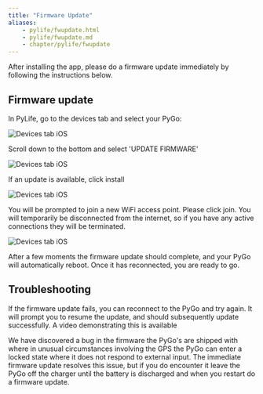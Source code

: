 ```yaml
---
title: "Firmware Update"
aliases:
    - pylife/fwupdate.html
    - pylife/fwupdate.md
    - chapter/pylife/fwupdate
---
```


After installing the app, please do a firmware update immediately by following the instructions below.


## Firmware update
In PyLife, go to the devices tab and select your PyGo:

![Devices tab iOS](/gitbook/assets/pylife/fwupdate/devices_menu_iOS.png)

Scroll down to the bottom and select 'UPDATE FIRMWARE'

![Devices tab iOS](/gitbook/assets/pylife/fwupdate/device_details_iOS.png)

If an update is available, click install

![Devices tab iOS](/gitbook/assets/pylife/fwupdate/update_available_iOS.png)

You will be prompted to join a new WiFi access point. Please click join. You will temporarily be disconnected from the internet, so if you have any active connections they will be terminated.

![Devices tab iOS](/gitbook/assets/pylife/fwupdate/update_join_wifi_iOS.png)

After a few moments the firmware update should complete, and your PyGo will automatically reboot.
Once it has reconnected, you are ready to go.


## Troubleshooting
If the firmware update fails, you can reconnect to the PyGo and try again. It will prompt you to resume the update, and should subsequently update successfully.
A video demonstrating this is available

We have discovered a bug in the firmware the PyGo's are shipped with where in unusual circumstances involving the GPS the PyGo can enter a locked state where it does not respond to external input.
The immediate firmware update resolves this issue, but if you do encounter it leave the PyGo off the charger until the battery is discharged and when you restart do a firmware update.
